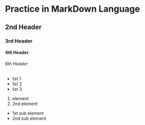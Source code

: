 # Practice in MarkDown Language
## 2nd Header
### 3rd Header
#### 4th Header
###### 6th Header

* list 1
* list 2
* list 3


1. element
2. 2nd element
  * 1st sub element
  * 2nd sub element
